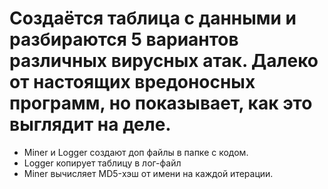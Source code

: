 # Создаётся таблица с данными и разбираются 5 вариантов различных вирусных атак. Далеко от настоящих вредоносных программ, но показывает, как это выглядит на деле.

- Miner и Logger создают доп файлы в папке с кодом.
- Logger копирует таблицу в лог-файл
- Miner вычисляет MD5-хэш от имени на каждой итерации.
